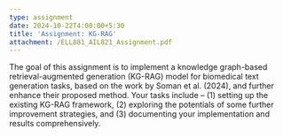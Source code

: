 ```yaml
---
type: assignment
date: 2024-10-22T4:00:00+5:30
title: 'Assignment: KG-RAG'
attachment: /ELL881_AIL821_Assignment.pdf
---
```

The goal of this assignment is to implement a knowledge graph-based retrieval-augmented generation
(KG-RAG) model for biomedical text generation tasks, based on the work by Soman et al. (2024),
and further enhance their proposed method. Your tasks include – (1) setting up the existing
KG-RAG framework, (2) exploring the potentials of some further improvement strategies, and (3)
documenting your implementation and results comprehensively.
